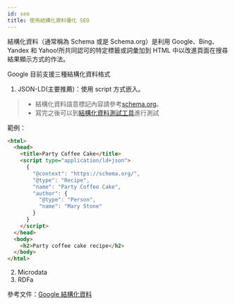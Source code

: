 ```yaml
---
id: seo
title: 使用結構化資料優化 SEO
---
```


結構化資料（通常稱為 Schema 或是 Schema.org）是利用 Google、Bing、Yandex 和 Yahoo!所共同認可的特定標籤或詞彙加到 HTML 中以改進頁面在搜尋結果顯示方式的作法。

Google 目前支援三種結構化資料格式

1. JSON-LD(主要推薦)：使用 script 方式嵌入。

> - 結構化資料語意標記內容請參考[schema.org](https://schema.org/docs/documents.html)。
> - 寫完之後可以到[結構化資料測試工具](https://search.google.com/structured-data/testing-tool/u/0/)進行測試

範例：

```html
<html>
  <head>
    <title>Party Coffee Cake</title>
    <script type="application/ld+json">
      {
        "@context": "https://schema.org/",
        "@type": "Recipe",
        "name": "Party Coffee Cake",
        "author": {
          "@type": "Person",
          "name": "Mary Stone"
        }
      }
    </script>
  </head>
  <body>
    <h2>Party coffee cake recipe</h2>
  </body>
</html>
```

2. Microdata
3. RDFa

參考文件：[Google 結構化資料](https://developers.google.com/search/docs/guides/intro-structured-data)
